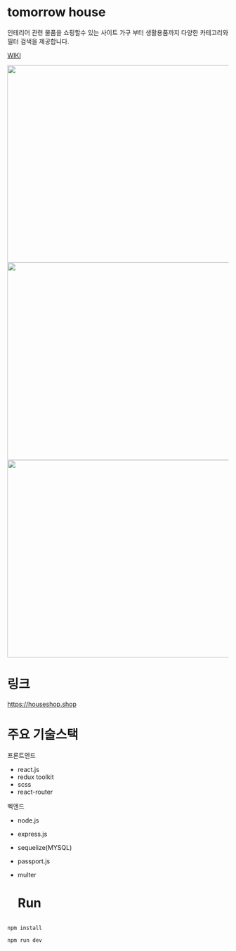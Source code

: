 # tomorrow house
인테리어 관련 물품을 쇼핑할수 있는 사이트
가구 부터 생활용품까지 다양한 카테고리와 필터 검색을 제공합니다.

<a href="">WIKI</a>


<img src="https://velog.velcdn.com/images/rkdghwnd/post/df90dd1e-4e67-4e77-aceb-ce9d82fa7274/image.gif" width="600" height="450" />
<img src="https://velog.velcdn.com/images/rkdghwnd/post/fb87488f-01d0-4949-8a89-e253fb731170/image.gif" width="600" height="450" />
<img src="https://velog.velcdn.com/images/rkdghwnd/post/68cda7fa-9c7a-40d8-87c1-efca7431ac51/image.gif" width="600" height="450" />

# 링크

https://houseshop.shop

# 주요 기술스택

프론트엔드 

- react.js
- redux toolkit
- scss
- react-router

벡엔드

- node.js
- express.js
- sequelize(MYSQL)
- passport.js
- multer

  # Run
<pre><code>
npm install

npm run dev
</code></pre>
  

